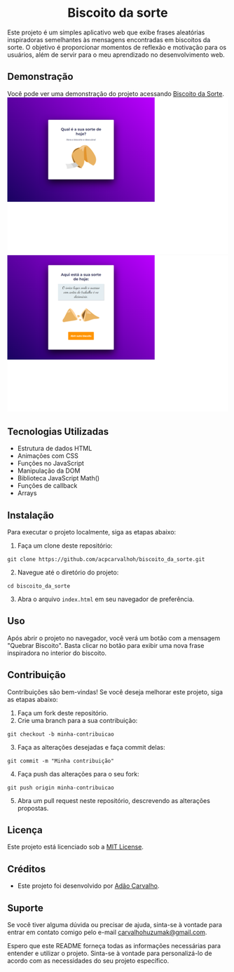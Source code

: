 # <h1 align="center">Biscoito da sorte</h1>
Este projeto é um simples aplicativo web que exibe frases aleatórias inspiradoras semelhantes às mensagens encontradas em biscoitos da sorte. O objetivo é proporcionar momentos de reflexão e motivação para os usuários, além de servir para o meu aprendizado no desenvolvimento web.

## Demonstração

Você pode ver uma demonstração do projeto acessando [Biscoito da Sorte](https://acpcarvalhoh.github.io/biscoito_da_sorte/).
![Exemplo de imagem](assets/page_one.png)<br>
![Exemplo de imagem](assets/page_two.png)
## Tecnologias Utilizadas

- Estrutura de dados HTML
- Animações com CSS
- Funções no JavaScript
- Manipulação da DOM
- Biblioteca JavaScript Math()
- Funções de callback
- Arrays

## Instalação

Para executar o projeto localmente, siga as etapas abaixo:

1. Faça um clone deste repositório:

```
git clone https://github.com/acpcarvalhoh/biscoito_da_sorte.git
```

2. Navegue até o diretório do projeto:

```
cd biscoito_da_sorte
```

3. Abra o arquivo `index.html` em seu navegador de preferência.

## Uso

Após abrir o projeto no navegador, você verá um botão com a mensagem "Quebrar Biscoito". Basta clicar no botão para exibir uma nova frase inspiradora no interior do biscoito.

## Contribuição

Contribuições são bem-vindas! Se você deseja melhorar este projeto, siga as etapas abaixo:

1. Faça um fork deste repositório.
2. Crie uma branch para a sua contribuição:

```
git checkout -b minha-contribuicao
```

3. Faça as alterações desejadas e faça commit delas:

```
git commit -m "Minha contribuição"
```

4. Faça push das alterações para o seu fork:

```
git push origin minha-contribuicao
```

5. Abra um pull request neste repositório, descrevendo as alterações propostas.

## Licença

Este projeto está licenciado sob a [MIT License](https://github.com/acpcarvalhoh/biscoito_da_sorte/blob/master/LICENSE).

## Créditos

- Este projeto foi desenvolvido por [Adão Carvalho](https://github.com/acpcarvalhoh).

## Suporte

Se você tiver alguma dúvida ou precisar de ajuda, sinta-se à vontade para entrar em contato comigo pelo e-mail [carvalhohuzumak@gmail.com](mailto:carvalhohuzumak@gmail.com).

Espero que este README forneça todas as informações necessárias para entender e utilizar o projeto. Sinta-se à vontade para personalizá-lo de acordo com as necessidades do seu projeto específico.
